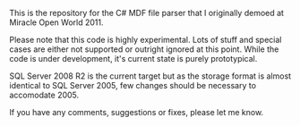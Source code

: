 This is the repository for the C# MDF file parser that I originally demoed at Miracle Open World 2011.

Please note that this code is highly experimental. Lots of stuff and special cases are either not supported or outright ignored at this point. While the code is under development, it's current state is purely prototypical.

SQL Server 2008 R2 is the current target but as the storage format is almost identical to SQL Server 2005, few changes should be necessary to accomodate 2005.

If you have any comments, suggestions or fixes, please let me know.
